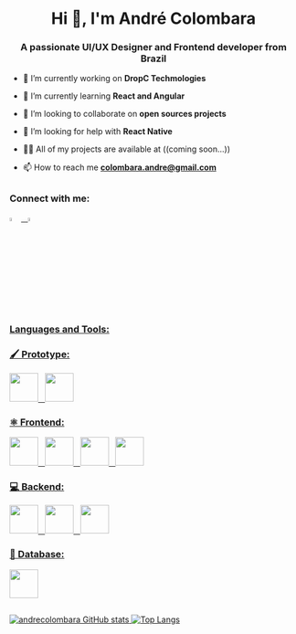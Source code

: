 <h1 align="center">Hi 👋, I'm André Colombara</h1>
<h3 align="center">A passionate UI/UX Designer and Frontend developer from Brazil</h3>

- 🔭 I’m currently working on **DropC Techmologies**

- 🌱 I’m currently learning **React and Angular**

- 👯 I’m looking to collaborate on **open sources projects**

- 🤝 I’m looking for help with **React Native**

- 👨‍💻 All of my projects are available at ((coming soon...))

- 📫 How to reach me **colombara.andre@gmail.com**

##

<h3 align="left">Connect with me:</h3>
<p align="left">
<a href="https://twitter.com/colombarasep" target="blank"><img src="https://cdn.jsdelivr.net/gh/devicons/devicon/icons/twitter/twitter-original.svg" width='4%'/> &nbsp 
<a href="https://linkedin.com/in/andrecolombara" target="blank"><img src="https://cdn.jsdelivr.net/gh/devicons/devicon/icons/linkedin/linkedin-original.svg" width='4%'/>

</p>

##

<h3 align="left">Languages and Tools:</h3>
<h3>🖌️ Prototype: </h3>
<div display='inline-block'>
 <img src="https://cdn.jsdelivr.net/gh/devicons/devicon/icons/figma/figma-original.svg"  width='50px' height='50px'/> &nbsp <img  src="https://cdn.jsdelivr.net/gh/devicons/devicon/icons/photoshop/photoshop-plain.svg" width='50px' height='50px'/>
<h3>⚛️ Frontend: </h3>
 <img src="https://cdn.jsdelivr.net/gh/devicons/devicon/icons/html5/html5-original.svg" width='50px' height='50px'/> &nbsp <img  src="https://cdn.jsdelivr.net/gh/devicons/devicon/icons/css3/css3-original.svg" width='50px' height='50px'/> &nbsp <img  src="https://cdn.jsdelivr.net/gh/devicons/devicon/icons/javascript/javascript-original.svg" width='50px' height='50px'/> &nbsp <img  src="https://cdn.jsdelivr.net/gh/devicons/devicon/icons/react/react-original.svg" width='50px' height='50px'/>
<h3>💻 Backend: </h3>
 <img src="https://cdn.jsdelivr.net/gh/devicons/devicon/icons/git/git-original.svg" width='50px' height='50px'/> &nbsp <img  src="https://cdn.jsdelivr.net/gh/devicons/devicon/icons/nodejs/nodejs-original.svg" width='50px' height='50px'/> &nbsp <img  src="https://cdn.jsdelivr.net/gh/devicons/devicon/icons/express/express-original.svg" width='50px' height='50px'/>
<h3>💾 Database: </h3>
 <img src="https://cdn.jsdelivr.net/gh/devicons/devicon/icons/mysql/mysql-original.svg" width='50px' height='50px'/>
</div>
 
 ##
 
![andrecolombara GitHub stats](https://github-readme-stats.vercel.app/api?username=andrecolombara&show_icons=true&theme=radical) [![Top Langs](https://github-readme-stats.vercel.app/api/top-langs/?username=andrecolombara&show_icons=true&theme=radical)](https://github.com/andrecolombara/github-readme-stats)
 
 ##
 
 


  
  
  
  
  
  
